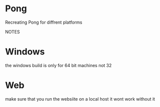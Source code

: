 # Pong
Recreating Pong for diffrent platforms

NOTES

# Windows
the windows build is only for 64 bit machines not 32

# Web
make sure that you run the websiite on a local host it wont work without it
